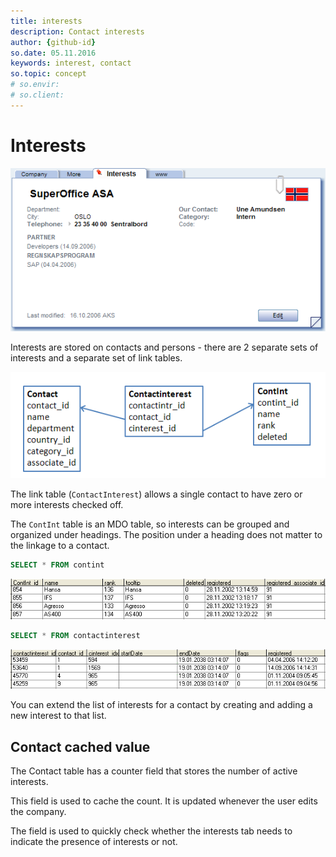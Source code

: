 ```yaml
---
title: interests
description: Contact interests
author: {github-id}
so.date: 05.11.2016
keywords: interest, contact
so.topic: concept
# so.envir:
# so.client:
---
```


# Interests

![ContactInterests][img1]

Interests are stored on contacts and persons - there are 2 separate sets of interests and a separate set of link tables.

![InterestLinkTable][img2]

The link table (`ContactInterest`) allows a single contact to have zero or more interests checked off.

The `ContInt` table is an MDO table, so interests can be grouped and organized under headings. The position under a heading does not matter to the linkage to a contact.

```SQL
SELECT * FROM contint
```

![InterestsTable][img3]

```SQL
SELECT * FROM contactinterest
```

![ContIntLinkTable][img4]

You can extend the list of interests for a contact by creating and adding a new interest to that list.

## Contact cached value

The Contact table has a counter field that stores the number of active interests.

This field is used to cache the count. It is updated whenever the user edits the company.

The field is used to quickly check whether the interests tab needs to indicate the presence of interests or not.

<!-- Referenced images -->
[img1]: media/contact-interests.png
[img2]: media/interestlink-table.png
[img3]: media/interests-table.png
[img4]: media/contintlink-table.png
